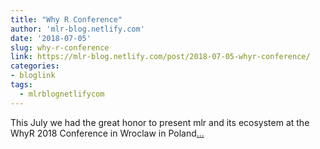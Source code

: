 ```yaml
---
title: "Why R Conference"
author: 'mlr-blog.netlify.com'
date: '2018-07-05'
slug: why-r-conference
link: https://mlr-blog.netlify.com/post/2018-07-05-whyr-conference/
categories:
- bloglink
tags:
  - mlrblognetlifycom
---
```


This July we had the great honor to present mlr and its ecosystem at the WhyR 2018 Conference in Wroclaw in Poland[... <i class="fas fa-external-link-alt"></i>](https://mlr-blog.netlify.com/post/2018-07-05-whyr-conference/)

